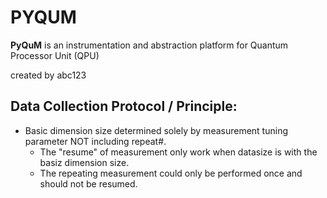 # PYQUM 

**PyQuM** is an instrumentation and abstraction platform for Quantum Processor Unit (QPU)

created by abc123

## Data Collection Protocol / Principle:
* Basic dimension size determined solely by measurement tuning parameter NOT including repeat#.
  * The "resume" of measurement only work when datasize is with the basiz dimension size.
  * The repeating measurement could only be performed once and should not be resumed.

  